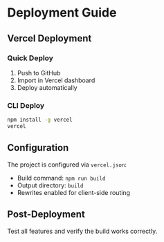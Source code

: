 # Deployment Guide

## Vercel Deployment

### Quick Deploy

1. Push to GitHub
2. Import in Vercel dashboard
3. Deploy automatically

### CLI Deploy

```bash
npm install -g vercel
vercel
```

## Configuration

The project is configured via `vercel.json`:

- Build command: `npm run build`
- Output directory: `build`
- Rewrites enabled for client-side routing

## Post-Deployment

Test all features and verify the build works correctly.
